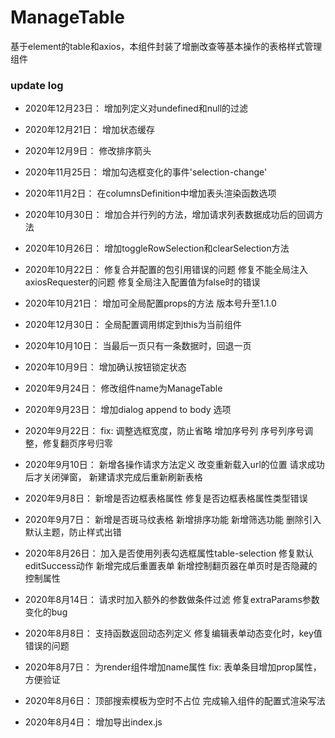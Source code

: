 # ManageTable
基于element的table和axios，本组件封装了增删改查等基本操作的表格样式管理组件

### update log
* 2020年12月23日：
增加列定义对undefined和null的过滤

* 2020年12月21日：
增加状态缓存

* 2020年12月9日：
修改排序箭头

* 2020年11月25日：
增加勾选框变化的事件'selection-change'

* 2020年11月2日：
在columnsDefinition中增加表头渲染函数选项

* 2020年10月30日：
增加合并行列的方法，增加请求列表数据成功后的回调方法

* 2020年10月26日：
增加toggleRowSelection和clearSelection方法

* 2020年10月22日：
修复合并配置的包引用错误的问题
修复不能全局注入axiosRequester的问题
修复全局注入配置值为false时的错误

* 2020年10月21日：
增加可全局配置props的方法
版本号升至1.1.0

* 2020年12月30日：
全局配置调用绑定到this为当前组件

* 2020年10月10日：
当最后一页只有一条数据时，回退一页

* 2020年10月9日：
增加确认按钮锁定状态

* 2020年9月24日：
修改组件name为ManageTable

* 2020年9月23日：
增加dialog append to body 选项

* 2020年9月22日：
fix: 调整选框宽度，防止省略
增加序号列
序号列序号调整，修复翻页序号归零

* 2020年9月10日：
新增各操作请求方法定义
改变重新载入url的位置
请求成功后才关闭弹窗， 新建请求完成后重新刷新表格

* 2020年9月8日：
新增是否边框表格属性
修复是否边框表格属性类型错误

* 2020年9月7日：
新增是否斑马纹表格
新增排序功能
新增筛选功能
删除引入默认主题，防止样式出错


* 2020年8月26日：
加入是否使用列表勾选框属性table-selection
修复默认editSuccess动作
新增完成后重置表单
新增控制翻页器在单页时是否隐藏的控制属性

* 2020年8月14日：
请求时加入额外的参数做条件过滤
修复extraParams参数变化的bug

* 2020年8月8日：
支持函数返回动态列定义
修复编辑表单动态变化时，key值错误的问题

* 2020年8月7日：
为render组件增加name属性
fix: 表单条目增加prop属性，方便验证

* 2020年8月6日：
顶部搜索模板为空时不占位
完成输入组件的配置式渲染写法

* 2020年8月4日：
增加导出index.js

